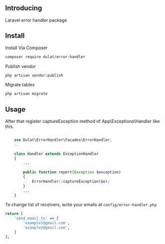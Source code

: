 
## Introducing

Laravel error handler package

## Install

Install Via Composer

``` bash
composer require dulat/error-handler
```

Publish vendor

``` bash
php artisan vendor:publish
```

Migrate tables

``` bash
php artisan migrate
```
## Usage

After that register captureException method of App\Exceptions\Handler like this.


``` php

    use Dulat\ErrorHandler\Facades\ErrorHandler;
    ..
    
    class Handler extends ExceptionHandler
    {
        ...
    
        public function report(Exception $exception)
        {
            ErrorHandler::captureException($e);
        }
        ...  
    }
```

To change list of receivers, write your emails at `config/error-handler.php`
```php
return [
    'send_email_to' => [
        'example1@gmail.com',
        'example2@gmail.com',
    ]
];
```